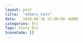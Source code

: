 ```yaml
---
layout: post
title:  "others_test"
date:   2020-08-30 15:00:00 +0000
categories: Etc
Tags: Story Etc
SceneCode: []
---
```

